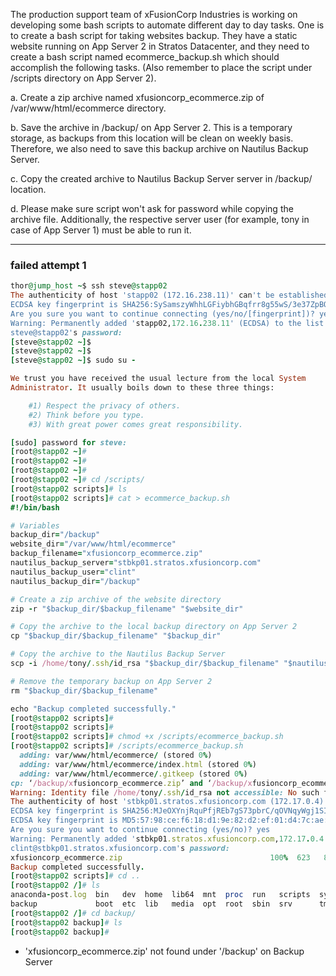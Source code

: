 The production support team of xFusionCorp Industries is working on developing some bash scripts to automate different day to day tasks. One is to create a bash script for taking websites backup. They have a static website running on App Server 2 in Stratos Datacenter, and they need to create a bash script named ecommerce_backup.sh which should accomplish the following tasks. (Also remember to place the script under /scripts directory on App Server 2).



a. Create a zip archive named xfusioncorp_ecommerce.zip of /var/www/html/ecommerce directory.


b. Save the archive in /backup/ on App Server 2. This is a temporary storage, as backups from this location will be clean on weekly basis. Therefore, we also need to save this backup archive on Nautilus Backup Server.


c. Copy the created archive to Nautilus Backup Server server in /backup/ location.


d. Please make sure script won't ask for password while copying the archive file. Additionally, the respective server user (for example, tony in case of App Server 1) must be able to run it.

--------------------


### failed attempt 1

```ruby
thor@jump_host ~$ ssh steve@stapp02
The authenticity of host 'stapp02 (172.16.238.11)' can't be established.
ECDSA key fingerprint is SHA256:SySamszyWhhLGFiybhGBqfrr8g55wS/3e37ZpBOvICs.
Are you sure you want to continue connecting (yes/no/[fingerprint])? yes
Warning: Permanently added 'stapp02,172.16.238.11' (ECDSA) to the list of known hosts.
steve@stapp02's password: 
[steve@stapp02 ~]$ 
[steve@stapp02 ~]$ 
[steve@stapp02 ~]$ sudo su -

We trust you have received the usual lecture from the local System
Administrator. It usually boils down to these three things:

    #1) Respect the privacy of others.
    #2) Think before you type.
    #3) With great power comes great responsibility.

[sudo] password for steve: 
[root@stapp02 ~]# 
[root@stapp02 ~]# 
[root@stapp02 ~]# 
[root@stapp02 ~]# cd /scripts/
[root@stapp02 scripts]# ls
[root@stapp02 scripts]# cat > ecommerce_backup.sh
#!/bin/bash

# Variables
backup_dir="/backup"
website_dir="/var/www/html/ecommerce"
backup_filename="xfusioncorp_ecommerce.zip"
nautilus_backup_server="stbkp01.stratos.xfusioncorp.com"
nautilus_backup_user="clint"
nautilus_backup_dir="/backup"

# Create a zip archive of the website directory
zip -r "$backup_dir/$backup_filename" "$website_dir"

# Copy the archive to the local backup directory on App Server 2
cp "$backup_dir/$backup_filename" "$backup_dir"

# Copy the archive to the Nautilus Backup Server
scp -i /home/tony/.ssh/id_rsa "$backup_dir/$backup_filename" "$nautilus_backup_user@$nautilus_backup_server:$nautilus_backup_dir"

# Remove the temporary backup on App Server 2
rm "$backup_dir/$backup_filename"

echo "Backup completed successfully."
[root@stapp02 scripts]# 
[root@stapp02 scripts]# 
[root@stapp02 scripts]# chmod +x /scripts/ecommerce_backup.sh
[root@stapp02 scripts]# /scripts/ecommerce_backup.sh
  adding: var/www/html/ecommerce/ (stored 0%)
  adding: var/www/html/ecommerce/index.html (stored 0%)
  adding: var/www/html/ecommerce/.gitkeep (stored 0%)
cp: ‘/backup/xfusioncorp_ecommerce.zip’ and ‘/backup/xfusioncorp_ecommerce.zip’ are the same file
Warning: Identity file /home/tony/.ssh/id_rsa not accessible: No such file or directory.
The authenticity of host 'stbkp01.stratos.xfusioncorp.com (172.17.0.4)' can't be established.
ECDSA key fingerprint is SHA256:MJeOXYnjRquPfjREb7gS73pbrC/qOVNqyWgj1SIw0X8.
ECDSA key fingerprint is MD5:57:98:ce:f6:18:d1:9e:82:d2:ef:01:d4:7c:ae:03:2d.
Are you sure you want to continue connecting (yes/no)? yes
Warning: Permanently added 'stbkp01.stratos.xfusioncorp.com,172.17.0.4' (ECDSA) to the list of known hosts.
clint@stbkp01.stratos.xfusioncorp.com's password: 
xfusioncorp_ecommerce.zip                                 100%  623   888.4KB/s   00:00    
Backup completed successfully.
[root@stapp02 scripts]# cd ..
[root@stapp02 /]# ls
anaconda-post.log  bin   dev  home  lib64  mnt  proc  run   scripts  sys  usr
backup             boot  etc  lib   media  opt  root  sbin  srv      tmp  var
[root@stapp02 /]# cd backup/
[root@stapp02 backup]# ls
[root@stapp02 backup]# 
```
- 'xfusioncorp_ecommerce.zip' not found under '/backup' on Backup Server
